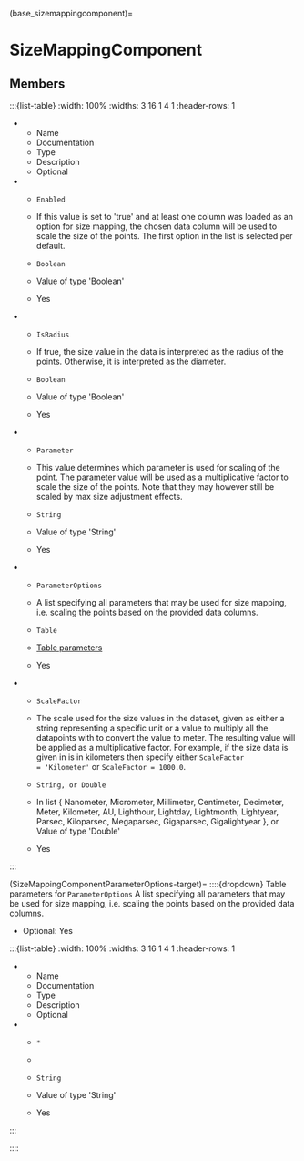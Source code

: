 



(base_sizemappingcomponent)=
# SizeMappingComponent




## Members


:::{list-table}
:width: 100%
:widths: 3 16 1 4 1
:header-rows: 1
*   - Name
    - Documentation
    - Type
    - Description
    - Optional

*   - `Enabled`
    - If this value is set to 'true' and at least one column was loaded as an option for size mapping, the chosen data column will be used to scale the size of the points. The first option in the list is selected per default.
    - `Boolean`
    
    - Value of type 'Boolean' 
    
    - Yes
    
*   - `IsRadius`
    - If true, the size value in the data is interpreted as the radius of the points. Otherwise, it is interpreted as the diameter.
    - `Boolean`
    
    - Value of type 'Boolean' 
    
    - Yes
    
*   - `Parameter`
    - This value determines which parameter is used for scaling of the point. The parameter value will be used as a multiplicative factor to scale the size of the points. Note that they may however still be scaled by max size adjustment effects.
    - `String`
    
    - Value of type 'String' 
    
    - Yes
    
*   - `ParameterOptions`
    - A list specifying all parameters that may be used for size mapping, i.e. scaling the points based on the provided data columns.
    - `Table`
    
    -   [Table parameters](#SizeMappingComponentParameterOptions-target) 
    
    - Yes
    
*   - `ScaleFactor`
    - The scale used for the size values in the dataset, given as either a string representing a specific unit or a value to multiply all the datapoints with to convert the value to meter. The resulting value will be applied as a multiplicative factor. For example, if the size data is given in is in kilometers then specify either <code>ScaleFactor = 'Kilometer'</code> or <code>ScaleFactor = 1000.0</code>.
    - `String, or Double`
    
    - In list { Nanometer, Micrometer, Millimeter, Centimeter, Decimeter, Meter, Kilometer, AU, Lighthour, Lightday, Lightmonth, Lightyear, Parsec, Kiloparsec, Megaparsec, Gigaparsec, Gigalightyear }, or Value of type 'Double' 
    
    - Yes
    
:::













(SizeMappingComponentParameterOptions-target)=
::::{dropdown} Table parameters for `ParameterOptions`
A list specifying all parameters that may be used for size mapping, i.e. scaling the points based on the provided data columns.


* Optional: Yes


:::{list-table}
:width: 100%
:widths: 3 16 1 4 1
:header-rows: 1
*   - Name
    - Documentation
    - Type
    - Description
    - Optional

*   - `*`
    - 
    - `String`
    
    - Value of type 'String' 
    
    - Yes
    
:::



::::





